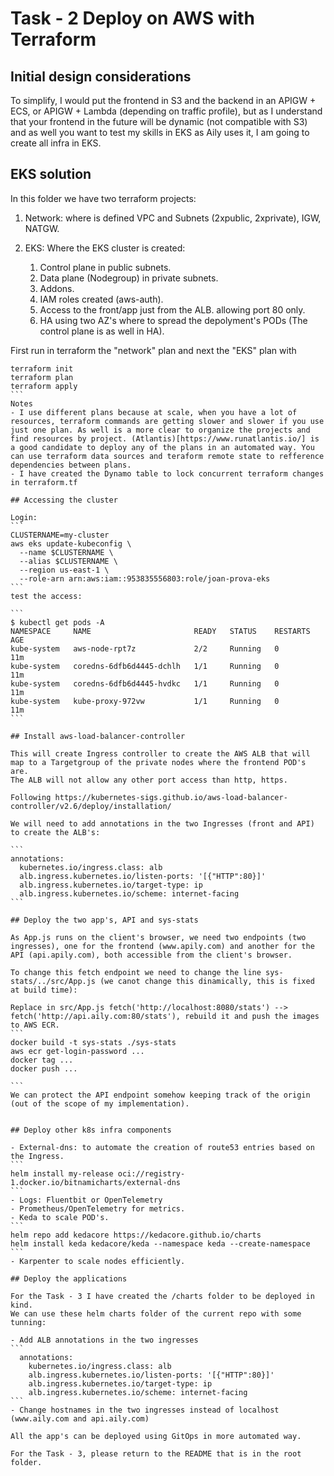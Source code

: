 # Task - 2 Deploy on AWS with Terraform

## Initial design considerations

To simplify, I would put the frontend in S3 and the backend in an APIGW + ECS, or APIGW + Lambda (depending on traffic profile), but as I understand that your frontend in the future will be dynamic (not compatible with S3) and as well you want to test my skills in EKS as Aily uses it, I am going to create all infra in EKS.

## EKS solution

In this folder we have two terraform projects:

1. Network: where is defined VPC and Subnets (2xpublic, 2xprivate), IGW, NATGW.

2. EKS: Where the EKS cluster is created:
    1. Control plane in public subnets.
    2. Data plane (Nodegroup) in private subnets.
    3. Addons.
    4. IAM roles created (aws-auth).
    5. Access to the front/app just from the ALB. allowing port 80 only.
    6. HA using two AZ's where to spread the depolyment's PODs (The control plane is as well in HA).

First run in terraform the "network" plan and next the "EKS" plan with
````
terraform init
terraform plan
terraform apply
```
Notes
- I use different plans because at scale, when you have a lot of resources, terraform commands are getting slower and slower if you use just one plan. As well is a more clear to organize the projects and find resources by project. (Atlantis)[https://www.runatlantis.io/] is a good candidate to deploy any of the plans in an automated way. You can use terraform data sources and teraform remote state to refference dependencies between plans.
- I have created the Dynamo table to lock concurrent terraform changes in terraform.tf

## Accessing the cluster

Login:
```
CLUSTERNAME=my-cluster
aws eks update-kubeconfig \
  --name $CLUSTERNAME \
  --alias $CLUSTERNAME \
  --region us-east-1 \
  --role-arn arn:aws:iam::953835556803:role/joan-prova-eks
```
test the access:

```
$ kubectl get pods -A
NAMESPACE     NAME                       READY   STATUS    RESTARTS   AGE
kube-system   aws-node-rpt7z             2/2     Running   0          11m
kube-system   coredns-6dfb6d4445-dchlh   1/1     Running   0          11m
kube-system   coredns-6dfb6d4445-hvdkc   1/1     Running   0          11m
kube-system   kube-proxy-972vw           1/1     Running   0          11m
```

## Install aws-load-balancer-controller

This will create Ingress controller to create the AWS ALB that will map to a Targetgroup of the private nodes where the frontend POD's are.
The ALB will not allow any other port access than http, https.

Following https://kubernetes-sigs.github.io/aws-load-balancer-controller/v2.6/deploy/installation/

We will need to add annotations in the two Ingresses (front and API) to create the ALB's:

```
annotations:
  kubernetes.io/ingress.class: alb
  alb.ingress.kubernetes.io/listen-ports: '[{"HTTP":80}]'
  alb.ingress.kubernetes.io/target-type: ip
  alb.ingress.kubernetes.io/scheme: internet-facing
```

## Deploy the two app's, API and sys-stats

As App.js runs on the client's browser, we need two endpoints (two ingresses), one for the frontend (www.apily.com) and another for the API (api.apily.com), both accessible from the client's browser. 

To change this fetch endpoint we need to change the line sys-stats/../src/App.js (we canot change this dinamically, this is fixed at build time):

Replace in src/App.js fetch('http://localhost:8080/stats') --> fetch('http://api.aily.com:80/stats'), rebuild it and push the images to AWS ECR.
```
docker build -t sys-stats ./sys-stats
aws ecr get-login-password ...
docker tag ...
docker push ...

```
We can protect the API endpoint somehow keeping track of the origin (out of the scope of my implementation).


## Deploy other k8s infra components

- External-dns: to automate the creation of route53 entries based on the Ingress.
```
helm install my-release oci://registry-1.docker.io/bitnamicharts/external-dns
```
- Logs: Fluentbit or OpenTelemetry
- Prometheus/OpenTelemetry for metrics.
- Keda to scale POD's.
```
helm repo add kedacore https://kedacore.github.io/charts
helm install keda kedacore/keda --namespace keda --create-namespace
```
- Karpenter to scale nodes efficiently.

## Deploy the applications

For the Task - 3 I have created the /charts folder to be deployed in kind.
We can use these helm charts folder of the current repo with some tunning:

- Add ALB annotations in the two ingresses
```
  annotations:
    kubernetes.io/ingress.class: alb
    alb.ingress.kubernetes.io/listen-ports: '[{"HTTP":80}]'
    alb.ingress.kubernetes.io/target-type: ip
    alb.ingress.kubernetes.io/scheme: internet-facing
```
- Change hostnames in the two ingresses instead of localhost (www.aily.com and api.aily.com)

All the app's can be deployed using GitOps in more automated way.

For the Task - 3, please return to the README that is in the root folder.